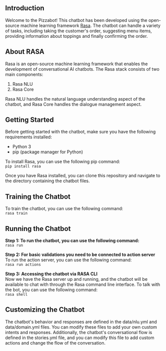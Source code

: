 ## Introduction
Welcome to the Pizzabot! This chatbot has been developed using the open-source machine learning framework [Rasa](https://rasa.com/). The chatbot can handle a variety of tasks, including taking the customer's order, suggesting menu items, providing information about toppings and finally confirming the order.

## About RASA
Rasa is an open-source machine learning framework that enables the development of conversational AI chatbots. The Rasa stack consists of two main components:
 
1. Rasa NLU 
2.  Rasa Core
 
 Rasa NLU handles the natural language understanding aspect of the chatbot, and Rasa Core handles the dialogue management aspect.



## Getting Started

Before getting started with the chatbot, make sure you have the following requirements installed:

- Python 3 
- pip (package manager for Python)

To install Rasa, you can use the following pip command:<br />
```pip install rasa```

Once you have Rasa installed, you can clone this repository and navigate to the directory containing the chatbot files.

## Training the Chatbot
To train the chatbot, you can use the following command:<br />
```rasa train```

## Running the Chatbot
**Step 1: To run the chatbot, you can use the following command:**<br />
```rasa run```


**Step 2: For basic validations you need to be connected to action server**<br />
To run the action server, you can use the following command:<br />
```rasa run actions```

**Step 3: Accessing the chatbot via RASA CLI**<br />
Now we have the Rasa server up and running, and the chatbot will be available to chat with through the Rasa command line interface.
To talk with the bot, you can use the following command:<br />
```rasa shell```

## Customizing the Chatbot<br />
The chatbot's behavior and responses are defined in the data/nlu.yml and data/domain.yml files. You can modify these files to add your own custom intents and responses. Additionally, the chatbot's conversational flow is defined in the stories.yml file, and you can modify this file to add custom actions and change the flow of the conversation.





